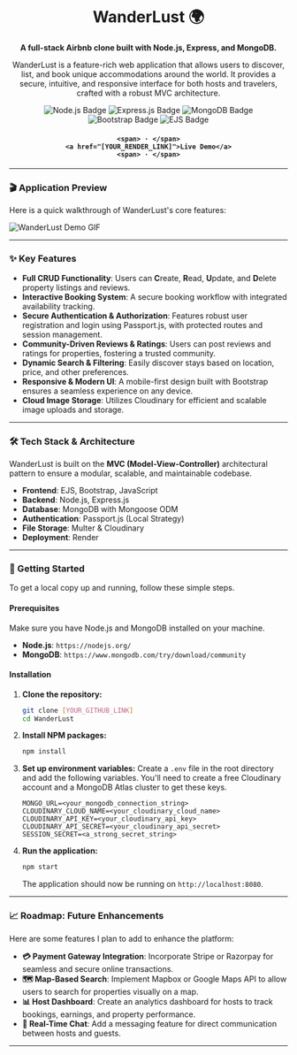 <div align="center">


  <h1>WanderLust 🌍</h1>
  
  <p>
    <b>A full-stack Airbnb clone built with Node.js, Express, and MongoDB.</b>
  </p>
  <p>
    WanderLust is a feature-rich web application that allows users to discover, list, and book unique accommodations around the world. It provides a secure, intuitive, and responsive interface for both hosts and travelers, crafted with a robust MVC architecture.
  </p>

<p>
  <img src="https://img.shields.io/badge/Node.js-339933?style=for-the-badge&logo=nodedotjs&logoColor=white" alt="Node.js Badge">
  <img src="https://img.shields.io/badge/Express.js-000000?style=for-the-badge&logo=express&logoColor=white" alt="Express.js Badge">
  <img src="https://img.shields.io/badge/MongoDB-47A248?style=for-the-badge&logo=mongodb&logoColor=white" alt="MongoDB Badge">
  <img src="https://img.shields.io/badge/Bootstrap-563D7C?style=for-the-badge&logo=bootstrap&logoColor=white" alt="Bootstrap Badge">
    <img src="https://img.shields.io/badge/EJS-7E479C?style=for-the-badge" alt="EJS Badge">
</p>
   
<h4>
  
    <span> · </span>
    <a href="[YOUR_RENDER_LINK]">Live Demo</a>
    <span> · </span>

  </h4>

</div>

---



### 🎬 Application Preview

Here is a quick walkthrough of WanderLust's core features:

![WanderLust Demo GIF]([LINK_TO_YOUR_DEMO_GIF])

---

### ✨ Key Features

* **Full CRUD Functionality**: Users can **C**reate, **R**ead, **U**pdate, and **D**elete property listings and reviews.
* **Interactive Booking System**: A secure booking workflow with integrated availability tracking.
* **Secure Authentication & Authorization**: Features robust user registration and login using Passport.js, with protected routes and session management.
* **Community-Driven Reviews & Ratings**: Users can post reviews and ratings for properties, fostering a trusted community.
* **Dynamic Search & Filtering**: Easily discover stays based on location, price, and other preferences.
* **Responsive & Modern UI**: A mobile-first design built with Bootstrap ensures a seamless experience on any device.
* **Cloud Image Storage**: Utilizes Cloudinary for efficient and scalable image uploads and storage.

---

### 🛠️ Tech Stack & Architecture

WanderLust is built on the **MVC (Model-View-Controller)** architectural pattern to ensure a modular, scalable, and maintainable codebase.

* **Frontend**: EJS, Bootstrap, JavaScript
* **Backend**: Node.js, Express.js
* **Database**: MongoDB with Mongoose ODM
* **Authentication**: Passport.js (Local Strategy)
* **File Storage**: Multer & Cloudinary
* **Deployment**: Render

---

### 🚀 Getting Started

To get a local copy up and running, follow these simple steps.

#### Prerequisites

Make sure you have Node.js and MongoDB installed on your machine.
* **Node.js**: `https://nodejs.org/`
* **MongoDB**: `https://www.mongodb.com/try/download/community`

#### Installation

1.  **Clone the repository:**
    ```sh
    git clone [YOUR_GITHUB_LINK]
    cd WanderLust
    ```
2.  **Install NPM packages:**
    ```sh
    npm install
    ```
3.  **Set up environment variables:**
    Create a `.env` file in the root directory and add the following variables. You'll need to create a free Cloudinary account and a MongoDB Atlas cluster to get these keys.
    ```env
    MONGO_URL=<your_mongodb_connection_string>
    CLOUDINARY_CLOUD_NAME=<your_cloudinary_cloud_name>
    CLOUDINARY_API_KEY=<your_cloudinary_api_key>
    CLOUDINARY_API_SECRET=<your_cloudinary_api_secret>
    SESSION_SECRET=<a_strong_secret_string>
    ```

4.  **Run the application:**
    ```sh
    npm start
    ```
    The application should now be running on `http://localhost:8080`.

---

### 📈 Roadmap: Future Enhancements

Here are some features I plan to add to enhance the platform:

* **💳 Payment Gateway Integration**: Incorporate Stripe or Razorpay for seamless and secure online transactions.
* **🗺️ Map-Based Search**: Implement Mapbox or Google Maps API to allow users to search for properties visually on a map.
* **📊 Host Dashboard**: Create an analytics dashboard for hosts to track bookings, earnings, and property performance.
* **💬 Real-Time Chat**: Add a messaging feature for direct communication between hosts and guests.

---

